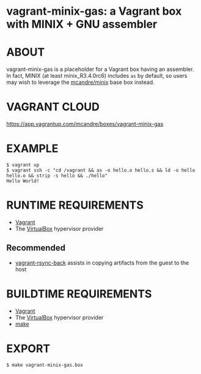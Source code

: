 # vagrant-minix-gas: a Vagrant box with MINIX + GNU assembler

# ABOUT

vagrant-minix-gas is a placeholder for a Vagrant box having an assembler. In fact, MINIX (at least minix_R3.4.0rc6) includes `as` by default, so users may wish to leverage the [mcandre/minix](https://app.vagrantup.com/mcandre/boxes/minix) base box instead.

# VAGRANT CLOUD

https://app.vagrantup.com/mcandre/boxes/vagrant-minix-gas

# EXAMPLE

```console
$ vagrant up
$ vagrant ssh -c "cd /vagrant && as -o hello.o hello.s && ld -o hello hello.o && strip -s hello && ./hello"
Hello World!
```

# RUNTIME REQUIREMENTS

* [Vagrant](https://www.vagrantup.com)
* The [VirtualBox](https://www.virtualbox.org) hypervisor provider

## Recommended

* [vagrant-rsync-back](https://github.com/smerrill/vagrant-rsync-back) assists in copying artifacts from the guest to the host

# BUILDTIME REQUIREMENTS

* [Vagrant](https://www.vagrantup.com)
* The [VirtualBox](https://www.virtualbox.org) hypervisor provider
* [make](https://www.gnu.org/software/make/)

# EXPORT

```console
$ make vagrant-minix-gas.box
```
